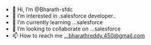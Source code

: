 - 👋 Hi, I’m @Bharath-sfdc
- 👀 I’m interested in .salesforce developer..
- 🌱 I’m currently learning ...salesforce
- 💞️ I’m looking to collaborate on ...salesforce
- 📫 How to reach me ...bharathreddy.450@gmail.com

<!---
Bharath-sfdc/Bharath-sfdc is a ✨ special ✨ repository because its `README.md` (this file) appears on your GitHub profile.
You can click the Preview link to take a look at your changes.
--->
